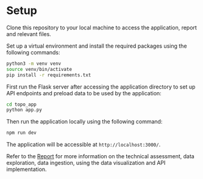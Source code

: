 # Setup
Clone this repository to your local machine to access the application, report and relevant files.

Set up a virtual environment and install the required packages using the following commands:

```bash
python3 -m venv venv
source venv/bin/activate
pip install -r requirements.txt
```

First run the Flask server after accessing the application directory to set up API endpoints and preload data to be used by the application:

```bash
cd topo_app
python app.py
```
Then run the application locally using the following command:

```bash
npm run dev
```

The application will be accessible at `http://localhost:3000/`.

Refer to the [Report](Report.md) for more information on the technical assessment, data exploration, data ingestion, using the data visualization and API implementation.